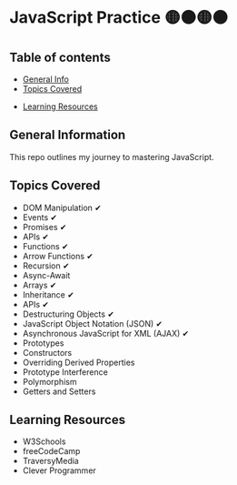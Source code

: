 # JavaScript Practice 🟡⚫🟡⚫

## Table of contents
* [General Info](#general-info)
* [Topics Covered](#topics-covered)
<!--* [Mini Projects](#mini-projects)
* [Design Patterns](#design-patterns)
* [JS Tools and Libraries](#js-tools)-->
* [Learning Resources](#resources)


## General Information
This repo outlines my journey to mastering JavaScript. 


## Topics Covered

- DOM Manipulation ✔
- Events ✔
- Promises ✔
- APIs ✔
- Functions ✔
- Arrow Functions ✔
- Recursion ✔
- Async-Await 
- Arrays ✔
- Inheritance ✔
- APIs ✔
- Destructuring Objects ✔
- JavaScript Object Notation (JSON) ✔
- Asynchronous JavaScript for XML (AJAX) ✔
- Prototypes
- Constructors
- Overriding Derived Properties
- Prototype Interference
- Polymorphism
- Getters and Setters


<!--## Design Patterns


## JS Tools and Libraries-->


## Learning Resources

- W3Schools
- freeCodeCamp
- TraversyMedia
- Clever Programmer


